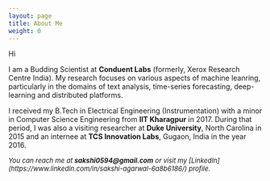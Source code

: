 ```yaml
---
layout: page
title: About Me
weight: 0
---
```


Hi

I am a Budding Scientist at <strong> Conduent Labs</strong> (formerly, Xerox Research Centre India). My research focuses on various aspects of machine leanring, particularly in the domains of text analysis, time-series forecasting, deep-learning and distributed platforms. 

I received my B.Tech in Electrical Engineering (Instrumentation) with a minor in Computer Science Engineering from <strong> IIT Kharagpur</strong> in 2017. During that period, I was also a visiting researcher at <strong>Duke University</strong>, North Carolina in 2015 and an internee at <strong>TCS Innovation Labs</strong>, Gugaon, India in the year 2016. 

<font size="-1">
<i>You can reach me at <strong>sakshi0594@gmail.com</strong> or visit my [LinkedIn](https://www.linkedin.com/in/sakshi-agarwal-6a8b6186/) profile.</i> </font>
